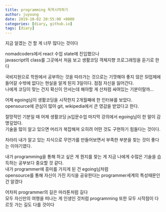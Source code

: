 ```yaml
---
title: programming 독학시작하기
author: juyoung
date: 2019-10-02 20:55:00 +0800
categories: [diary, github.io]
tags: [diary]
---
```


지금 알겠는 건 할 게 너무 많다는 것이다



nomadcoders에서  react 수업 state에 진입했으나<br>
javascript의 class를 그곳에서 처음 보고 생활코딩 객체지향 프로그래밍을 듣기로 한다



국비지원으로 학원에서 공부하는 것을 따라가는 것으로는 기껏해야 좋지 않은 SI업체에 들어갈 수밖에 없다는 현실을 알게 된지 3일이다.
점점 자신을 잃어간다. <br>
나에게 코딩이 맞는 건지 확신이 안서는데 해야할 게 산처럼 싸여있는 기분이랄까...



어제 egoing님이 생활코딩을 시작한지 2개월째에 한 인터뷰를 보았다.<br>
opensource에 관심이 많아 git, wikipedia에서 큰 영감을 받았다고 한다.


절망적인 기분일 때 어제 생활코딩 js입문수업 마지막 강의에서 egoing님이 한 말이 감명깊었다.<br>
기술을 많이 알고 있으면 머리가 복잡해져 오히려 어떤 것도 구현하기 힘들다는 것이다.<br>

차라리 내가 알고 있는 지식으로 무언가를 만들어보면서 부족한 부분을 찾는 것이 좋다는 이야기였다. 

내가 programming을 통해 하고 싶은 게 뭔지를 찾는 게 지금 나에게 수많은 기술을 습득하는 공부보다 중요할 것 같다.<br> 
내가 programmer에 흥미를 가지게 된 건 egoing님처럼 <br>
opensource를 통해 자신이 가진 지식을 공유한다는 programmer세계의 특성때문인 건 알겠다


어차피 programmer의 길은 마라톤처럼 길다<br>
모두 자신만의 여행을 떠나는 게 인생인 것처럼 programming 또한 모두 시작점이 다르듯 
가는 길도 다를 것이다
